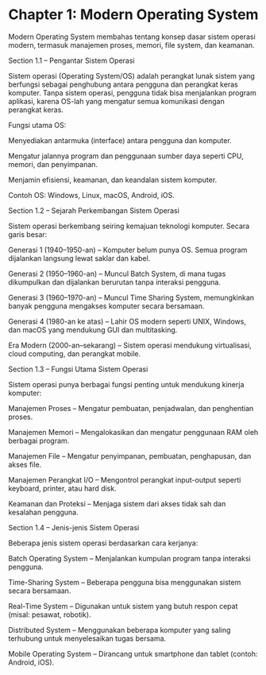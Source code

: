 # Chapter 1: Modern Operating System

Modern Operating System membahas tentang konsep dasar sistem operasi modern, termasuk manajemen proses, memori, file system, dan keamanan.

Section 1.1 – Pengantar Sistem Operasi

Sistem operasi (Operating System/OS) adalah perangkat lunak sistem yang berfungsi sebagai penghubung antara pengguna dan perangkat keras komputer.
Tanpa sistem operasi, pengguna tidak bisa menjalankan program aplikasi, karena OS-lah yang mengatur semua komunikasi dengan perangkat keras.

Fungsi utama OS:

Menyediakan antarmuka (interface) antara pengguna dan komputer.

Mengatur jalannya program dan penggunaan sumber daya seperti CPU, memori, dan penyimpanan.

Menjamin efisiensi, keamanan, dan keandalan sistem komputer.

Contoh OS: Windows, Linux, macOS, Android, iOS.

Section 1.2 – Sejarah Perkembangan Sistem Operasi

Sistem operasi berkembang seiring kemajuan teknologi komputer.
Secara garis besar:

Generasi 1 (1940–1950-an) – Komputer belum punya OS. Semua program dijalankan langsung lewat saklar dan kabel.

Generasi 2 (1950–1960-an) – Muncul Batch System, di mana tugas dikumpulkan dan dijalankan berurutan tanpa interaksi pengguna.

Generasi 3 (1960–1970-an) – Muncul Time Sharing System, memungkinkan banyak pengguna mengakses komputer secara bersamaan.

Generasi 4 (1980-an ke atas) – Lahir OS modern seperti UNIX, Windows, dan macOS yang mendukung GUI dan multitasking.

Era Modern (2000-an–sekarang) – Sistem operasi mendukung virtualisasi, cloud computing, dan perangkat mobile.

Section 1.3 – Fungsi Utama Sistem Operasi

Sistem operasi punya berbagai fungsi penting untuk mendukung kinerja komputer:

Manajemen Proses – Mengatur pembuatan, penjadwalan, dan penghentian proses.

Manajemen Memori – Mengalokasikan dan mengatur penggunaan RAM oleh berbagai program.

Manajemen File – Mengatur penyimpanan, pembuatan, penghapusan, dan akses file.

Manajemen Perangkat I/O – Mengontrol perangkat input-output seperti keyboard, printer, atau hard disk.

Keamanan dan Proteksi – Menjaga sistem dari akses tidak sah dan kesalahan pengguna.

Section 1.4 – Jenis-jenis Sistem Operasi

Beberapa jenis sistem operasi berdasarkan cara kerjanya:

Batch Operating System – Menjalankan kumpulan program tanpa interaksi pengguna.

Time-Sharing System – Beberapa pengguna bisa menggunakan sistem secara bersamaan.

Real-Time System – Digunakan untuk sistem yang butuh respon cepat (misal: pesawat, robotik).

Distributed System – Menggunakan beberapa komputer yang saling terhubung untuk menyelesaikan tugas bersama.

Mobile Operating System – Dirancang untuk smartphone dan tablet (contoh: Android, iOS).